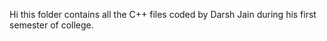 Hi this folder contains all the C++ files coded by Darsh Jain during his first semester of college.
